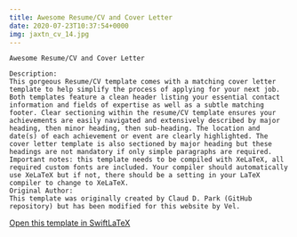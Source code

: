 ```yaml
---
title: Awesome Resume/CV and Cover Letter
date: 2020-07-23T10:37:54+0000
img: jaxtn_cv_14.jpg
---
```

```
Awesome Resume/CV and Cover Letter

Description:
This gorgeous Resume/CV template comes with a matching cover letter template to help simplify the process of applying for your next job. Both templates feature a clean header listing your essential contact information and fields of expertise as well as a subtle matching footer. Clear sectioning within the resume/CV template ensures your achievements are easily navigated and extensively described by major heading, then minor heading, then sub-heading. The location and date(s) of each achievement or event are clearly highlighted. The cover letter template is also sectioned by major heading but these headings are not mandatory if only simple paragraphs are required.
Important notes: this template needs to be compiled with XeLaTeX, all required custom fonts are included. Your compiler should automatically use XeLaTeX but if not, there should be a setting in your LaTeX compiler to change to XeLaTeX.
Original Author:
This template was originally created by Claud D. Park (GitHub repository) but has been modified for this website by Vel.
```
[Open this template in SwiftLaTeX](https://www.swiftlatex.com/project.html?import=https://swiftlatex.github.io/LaTeXBoilerPlate/zips/tajec_cv_14.zip&import_name=Awesome%20Resume/CV%20and%20Cover%20Letter)
